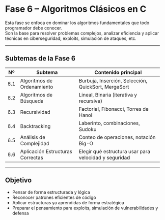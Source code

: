 # Fase 6 – Algoritmos Clásicos en C

Esta fase se enfoca en dominar los algoritmos fundamentales que todo programador debe conocer.  
Son la base para resolver problemas complejos, analizar eficiencia y aplicar técnicas en ciberseguridad, exploits, simulación de ataques, etc.

---

## Subtemas de la Fase 6

| Nº  | Subtema                          | Contenido principal |
|-----|----------------------------------|----------------------|
| 6.1 | Algoritmos de Ordenamiento       | Burbuja, Inserción, Selección, QuickSort, MergeSort  
| 6.2 | Algoritmos de Búsqueda           | Lineal, Binaria (iterativa y recursiva)  
| 6.3 | Recursividad                     | Factorial, Fibonacci, Torres de Hanoi  
| 6.4 | Backtracking                     | Laberinto, combinaciones, Sudoku  
| 6.5 | Análisis de Complejidad          | Conteo de operaciones, notación Big-O  
| 6.6 | Aplicación Estructuras Correctas | Elegir qué estructura usar para velocidad y seguridad

---

## Objetivo

- Pensar de forma estructurada y lógica
- Reconocer patrones eficientes de código
- Aplicar estructuras ya aprendidas de forma estratégica
- Preparar el pensamiento para exploits, simulación de vulnerabilidades y defensa

